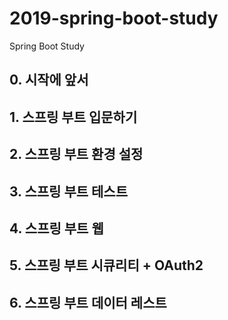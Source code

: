 # 2019-spring-boot-study
Spring Boot Study

## 0. 시작에 앞서

## 1. 스프링 부트 입문하기

## 2. 스프링 부트 환경 설정

## 3. 스프링 부트 테스트

## 4. 스프링 부트 웹

## 5. 스프링 부트 시큐리티 + OAuth2

## 6. 스프링 부트 데이터 레스트